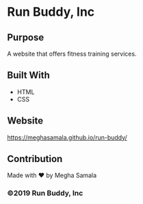 # Run Buddy, Inc

## Purpose
A website that offers fitness training services.

## Built With
* HTML
* CSS

## Website
https://meghasamala.github.io/run-buddy/

## Contribution
Made with ❤️ by Megha Samala

### ©️2019 Run Buddy, Inc 
